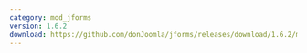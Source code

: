```yaml
---
category: mod_jforms
version: 1.6.2
download: https://github.com/donJoomla/jforms/releases/download/1.6.2/mod_jforms.zip
---
```

